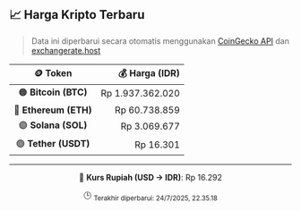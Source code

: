 

<!-- HARGA_KRIPTO -->
## 📈 Harga Kripto Terbaru

> Data ini diperbarui secara otomatis menggunakan [CoinGecko API](https://www.coingecko.com/) dan [exchangerate.host](https://exchangerate.host/)

<div align="center">

| 🪙 Token | 💰 Harga (IDR) |
|:------:|---------------:|
| 🟠 **Bitcoin (BTC)**   | Rp 1.937.362.020 |
| 🔵 **Ethereum (ETH)**  | Rp 60.738.859 |
| 🟣 **Solana (SOL)**    | Rp 3.069.677 |
| 🟢 **Tether (USDT)**   | Rp 16.301 |

---

💱 **Kurs Rupiah (USD → IDR)**: Rp 16.292

🕒 <sub>Terakhir diperbarui: 24/7/2025, 22.35.18</sub>

</div>
<!-- /HARGA_KRIPTO -->